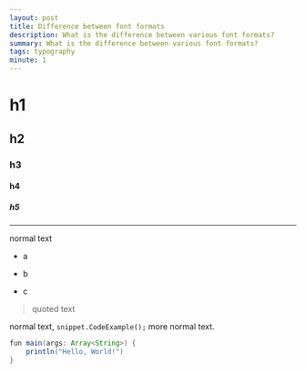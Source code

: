 ```yaml
---
layout: post
title: Difference between font formats
description: What is the difference between various font formats?
summary: What is the difference between various font formats?
tags: typography
minute: 1
---
```


# h1

## h2

### h3

#### h4

##### h5

---

normal text

+ a
- b
* c

> quoted text


normal text, `snippet.CodeExample();` more normal text.


```java
fun main(args: Array<String>) {
    println("Hello, World!")
}
```
